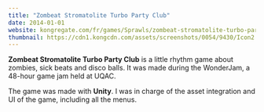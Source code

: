 ```yaml
---
title: "Zombeat Stromatolite Turbo Party Club"
date: 2014-01-01
website: kongregate.com/fr/games/Sprawls/zombeat-stromatolite-turbo-party-club
thumbnail: https://cdn1.kongcdn.com/assets/screenshots/0054/9430/Icon2.png
---
```


**Zombeat Stromatolite Turbo Party Club** is a little rhythm game about zombies, sick beats and disco balls. It was made during the WonderJam, a 48-hour game jam held at UQAC.

The game was made with **Unity**. I was in charge of the asset integration and UI of the game, including all the menus.

